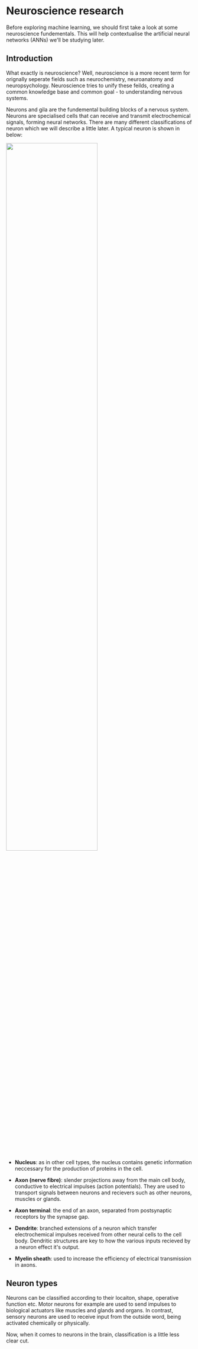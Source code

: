 # Neuroscience research

Before exploring machine learning, we should first take a look at some neuroscience fundementals. This will help contextualise the
artificial neural networks (ANNs) we'll be studying later.


## Introduction

What exactly is neuroscience? Well, neuroscience is a more recent term for orignally seperate fields such as neurochemistry,
neuroanatomy and neuropsychology. Neuroscience tries to unify these feilds, creating a common knowledge base and common goal -
to understanding nervous systems.

Neurons and gila are the fundemental building blocks of a nervous system. Neurons are specialised cells that can receive and
transmit electrochemical signals, forming neural networks. There are many different classifications of neuron which we will
describe a little later. A typical neuron is shown in below:

<p>
  <img width='70%' src='https://teachmeanatomy.info/wp-content/uploads/Structure-of-a-Neurone.jpg'>
</p>

* **Nucleus**: as in other cell types, the nucleus contains genetic information neccessary for the production of proteins in the
  cell.
  
* **Axon (nerve fibre)**: slender projections away from the main cell body, conductive to electrical impulses (action potentials). 
  They are used to transport signals between neurons and recievers such as other neurons, muscles or glands.
  
* **Axon terminal**: the end of an axon, separated from postsynaptic receptors by the synapse gap.

* **Dendrite**: branched extensions of a neuron which transfer electrochemical impulses received from other neural cells to the
  cell body. Dendritic structures are key to how the various inputs recieved by a neuron effect it's output.

* **Myelin sheath**: used to increase the efficiency of electrical transmission in axons.


## Neuron types

Neurons can be classified according to their locaiton, shape, operative function etc. Motor neurons for example are used to send
impulses to biological actuators like muscles and glands and organs. In contrast, sensory neurons are used to receive input from
the outside word, being activated chemically or physically.

Now, when it comes to neurons in the brain, classification is a little less clear cut.
